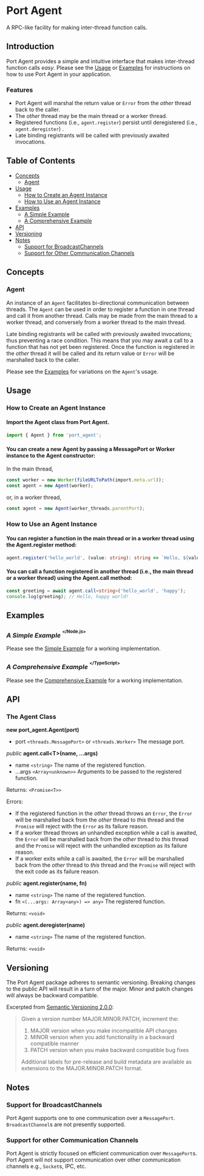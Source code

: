 # Port Agent

A RPC-like facility for making inter-thread function calls.

## Introduction

Port Agent provides a simple and intuitive interface that makes inter-thread function calls *easy*.  Please see the [Usage](#usage) or [Examples](#examples) for instructions on how to use Port Agent in your application.

### Features

- Port Agent will marshal the return value or `Error` from the *other* thread back to the caller.
- The *other* thread may be the main thread or a worker thread.
- Registered functions (i.e., `agent.register`) persist until deregistered (i.e., `agent.deregister`) .
- Late binding registrants will be called with previously awaited invocations. 

## Table of Contents

- [Concepts](#concepts)
    - [Agent](#agent)
- [Usage](#usage)
    - [How to Create an Agent Instance](#how-to-create-an-agent-instance)
    - [How to Use an Agent Instance](#how-to-use-an-agent-instance)
- [Examples](#examples)
    - [A Simple Example](#a-simple-example-nodejs)
    - [A Comprehensive Example](#a-comprehensive-example-typescript)
- [API](#api)
- [Versioning](#versioning)
- [Notes](#notes)
    - [Support for BroadcastChannels](#support-for-broadcastchannels)
    - [Support for Other Communication Channels](#support-for-other-communication-channels)

## Concepts

### Agent

An instance of an `Agent` facilitates bi-directional communication between threads.  The `Agent` can be used in order to register a function in one thread and call it from another thread.  Calls may be made from the main thread to a worker thread, and conversely from a worker thread to the main thread.

Late binding registrants will be called with previously awaited invocations; thus preventing a race condition.  This means that you may await a call to a function that has not yet been registered.  Once the function is registered in the *other* thread it will be called and its return value or `Error` will be marshalled back to the caller.

Please see the [Examples](#examples) for variations on the `Agent`'s usage.

## Usage

### How to Create an Agent Instance

#### Import the Agent class from Port Agent.

```ts
import { Agent } from 'port_agent';
```

#### You can create a new Agent by passing a MessagePort or Worker instance to the Agent constructor:

In the main thread,

```ts
const worker = new Worker(fileURLToPath(import.meta.url));
const agent = new Agent(worker);
```

or, in a worker thread,

```ts
const agent = new Agent(worker_threads.parentPort);
```

### How to Use an Agent Instance

#### You can register a function in the main thread or in a worker thread using the Agent.register method:

```ts
agent.register('hello_world', (value: string): string => `Hello, ${value} world!`);
```

#### You can call a function registered in another thread (i.e., the main thread or a worker thread) using the Agent.call method:

```ts
const greeting = await agent.call<string>('hello_world', 'happy');
console.log(greeting); // Hello, happy world!
```

## Examples

### *A Simple Example* <sup><sup>\</Node.js\></sup></sup>
Please see the [Simple Example](https://github.com/faranalytics/port_agent/tree/main/examples/simple) for a working implementation.

### *A Comprehensive Example* <sup><sup>\</TypeScript\></sup></sup>
Please see the [Comprehensive Example](https://github.com/faranalytics/port_agent/tree/main/examples/comprehensive) for a working implementation.

## API

### The Agent Class

**new port_agent.Agent(port)**
- port `<threads.MessagePort>` or `<threads.Worker>` The message port.

_public_ **agent.call\<T\>(name, ...args)**
- name `<string>` The name of the registered function.
- ...args `<Array<unknown>>` Arguments to be passed to the registered function.

Returns: `<Promise<T>>`

Errors:
  - If the registered function in the *other* thread throws an `Error`, the `Error` will be marshalled back from the *other* thread to *this* thread and the `Promise` will reject with the `Error` as its failure reason.
  - If a worker thread throws an unhandled exception while a call is awaited, the `Error` will be marshalled back from the *other* thread to *this* thread and the `Promise` will reject with the unhandled exception as its failure reason.
  - If a worker exits while a call is awaited, the `Error` will be marshalled back from the *other* thread to *this* thread and the `Promise` will reject with the exit code as its failure reason.

_public_ **agent.register(name, fn)**
- name `<string>` The name of the registered function.
- fn `<(...args: Array<any>) => any>` The registered function.

Returns: `<void>`

_public_ **agent.deregister(name)**
- name `<string>` The name of the registered function.

Returns: `<void>`

## Versioning

The Port Agent package adheres to semantic versioning. Breaking changes to the public API will result in a turn of the major. Minor and patch changes will always be backward compatible.

Excerpted from [Semantic Versioning 2.0.0](https://semver.org/):

> Given a version number MAJOR.MINOR.PATCH, increment the:
>
> 1. MAJOR version when you make incompatible API changes
> 2. MINOR version when you add functionality in a backward compatible manner
> 3. PATCH version when you make backward compatible bug fixes
>
> Additional labels for pre-release and build metadata are available as extensions to the MAJOR.MINOR.PATCH format.

## Notes

### Support for BroadcastChannels

Port Agent supports one to one communication over a `MessagePort`.  `BroadcastChannel`s are not presently supported.

### Support for other Communication Channels

Port Agent is strictly focused on efficient communication over `MessagePort`s.  Port Agent will not support communication over other communication channels e.g., `Socket`s, IPC, etc.
